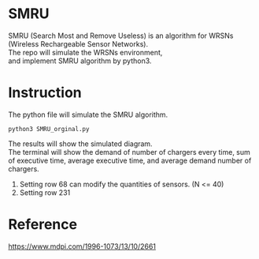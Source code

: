 # SMRU
SMRU (Search Most and Remove Useless) is an algorithm for WRSNs (Wireless Rechargeable Sensor Networks).  
The repo will simulate the WRSNs environment,  
and implement SMRU algorithm by python3.

# Instruction
The python file will simulate the SMRU algorithm.  
```
python3 SMRU_orginal.py
```

The results will show the simulated diagram.  
The terminal will show the demand of number of chargers every time, sum of executive time, average executive time, and average demand number of chargers.  

1. Setting row 68 can modify the quantities of sensors. (N <= 40)  
2. Setting row 231


# Reference
https://www.mdpi.com/1996-1073/13/10/2661

